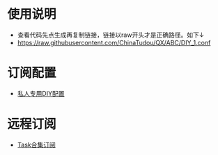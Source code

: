 # 使用说明
* 查看代码先点生成再复制链接，链接以raw开头才是正确路径。如下↓
* https://raw.githubusercontent.com/ChinaTudou/QX/ABC/DIY_1.conf

# 订阅配置
* [私人专用DIY配置](https://raw.githubusercontent.com/ChinaTudou/QX/ABC/DIY_1.conf)
# 远程订阅
* [Task合集订阅](https://qxzy.top/rules/QuantumultX/qixin.json)
